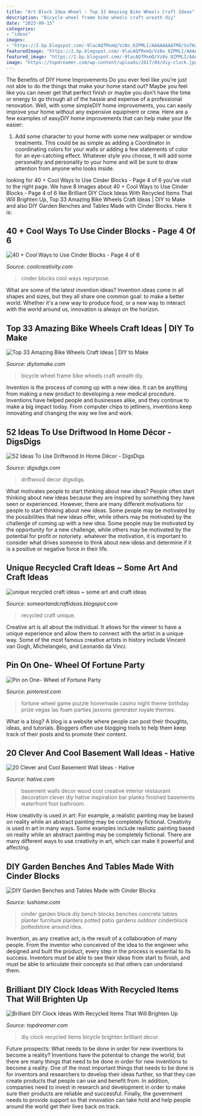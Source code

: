 ```yaml
---
title: "Art Block Idea Wheel : Top 33 Amazing Bike Wheels Craft Ideas"
description: "Bicycle wheel frame bike wheels craft wreath diy"
date: "2023-09-15"
categories:
- "ideas"
images:
- "https://2.bp.blogspot.com/-9lacAQfMxmQ/Vz8o_8ZPMLI/AAAAAAAATM8/SnTHZ9T-wvQAHnJlY3hrYajDqtcO5GjXwCLcB/s1600/unique%2Brecycled%2Bcraft%2Bideas5.jpg"
featuredImage: "https://2.bp.blogspot.com/-9lacAQfMxmQ/Vz8o_8ZPMLI/AAAAAAAATM8/SnTHZ9T-wvQAHnJlY3hrYajDqtcO5GjXwCLcB/s1600/unique%2Brecycled%2Bcraft%2Bideas5.jpg"
featured_image: "https://2.bp.blogspot.com/-9lacAQfMxmQ/Vz8o_8ZPMLI/AAAAAAAATM8/SnTHZ9T-wvQAHnJlY3hrYajDqtcO5GjXwCLcB/s1600/unique%2Brecycled%2Bcraft%2Bideas5.jpg"
image: "https://topdreamer.com/wp-content/uploads/2017/04/diy-clock.jpg"
---
```



The Benefits of DIY Home Improvements
Do you ever feel like you’re just not able to do the things that make your home stand out? Maybe you feel like you can never get that perfect finish or maybe you don’t have the time or energy to go through all of the hassle and expense of a professional renovation. Well, with some simpleDIY home improvements, you can easily improve your home without any expensive equipment or crew. Here are a few examples of easyDIY home improvements that can help make your life easier: 
1. Add some character to your home with some new wallpaper or window treatments. This could be as simple as adding a Coordinator in coordinating colors for your walls or adding a few statements of color for an eye-catching effect. Whatever style you choose, it will add some personality and personality to your home and will be sure to draw attention from anyone who looks inside.

	

		
looking for 40 + Cool Ways to Use Cinder Blocks - Page 4 of 6 you've visit to the right page. We have 8 Images about 40 + Cool Ways to Use Cinder Blocks - Page 4 of 6 like Brilliant DIY Clock Ideas With Recycled Items That Will Brighten Up, Top 33 Amazing Bike Wheels Craft Ideas | DIY to Make and also DIY Garden Benches and Tables Made with Cinder Blocks. Here it is:
		
    
## 40 + Cool Ways To Use Cinder Blocks - Page 4 Of 6

<img loading=lazy src="http://coolcreativity.com/wp-content/uploads/2016/06/Cool-Ways-to-Use-Cinder-Blocks-5.jpg" onerror="this.onerror=null;this.src='https://tse1.mm.bing.net/th?id=OIP.6ruleooR3UzlyAkhTNGoagHaJ4&amp;pid=15.1';" alt="40 + Cool Ways to Use Cinder Blocks - Page 4 of 6">

_Source: coolcreativity.com_

>cinder blocks cool ways repurpose. 

	

What are some of the latest invention ideas?
Invention ideas come in all shapes and sizes, but they all share one common goal: to make a better world. Whether it's a new way to produce food, or a new way to interact with the world around us, innovation is always on the horizon.

    
## Top 33 Amazing Bike Wheels Craft Ideas | DIY To Make

<img loading=lazy src="http://www.diytomake.com/wp-content/uploads/2016/11/Old-Bicycle-Wheel-Picture-Frame.jpg" onerror="this.onerror=null;this.src='https://tse1.mm.bing.net/th?id=OIP.fTYX2q71rMY8kFXyf__e3QHaJ6&amp;pid=15.1';" alt="Top 33 Amazing Bike Wheels Craft Ideas | DIY to Make">

_Source: diytomake.com_

>bicycle wheel frame bike wheels craft wreath diy. 

	

Invention is the process of coming up with a new idea. It can be anything from making a new product to developing a new medical procedure. Inventions have helped people and businesses alike, and they continue to make a big impact today. From computer chips to jetliners, inventions keep innovating and changing the way we live and work.

    
## 52 Ideas To Use Driftwood In Home Décor - DigsDigs

<img loading=lazy src="https://www.digsdigs.com/photos/ideas-to-use-driftwood-in-home-decor-35.jpg" onerror="this.onerror=null;this.src='https://tse2.mm.bing.net/th?id=OIP.rIEcS8OP17iq6vXUCIrKkgHaJ4&amp;pid=15.1';" alt="52 Ideas To Use Driftwood In Home Décor - DigsDigs">

_Source: digsdigs.com_

>driftwood decor digsdigs. 

	

What motivates people to start thinking about new ideas?
People often start thinking about new ideas because they are inspired by something they have seen or experienced. However, there are many different motivations for people to start thinking about new ideas. Some people may be motivated by the possibilities that new ideas offer, while others may be motivated by the challenge of coming up with a new idea. Some people may be motivated by the opportunity for a new challenge, while others may be motivated by the potential for profit or notoriety. whatever the motivation, it is important to consider what drives someone to think about new ideas and determine if it is a positive or negative force in their life.

    
## Unique Recycled Craft Ideas ~ Some Art And Craft Ideas

<img loading=lazy src="https://2.bp.blogspot.com/-9lacAQfMxmQ/Vz8o_8ZPMLI/AAAAAAAATM8/SnTHZ9T-wvQAHnJlY3hrYajDqtcO5GjXwCLcB/s1600/unique%2Brecycled%2Bcraft%2Bideas5.jpg" onerror="this.onerror=null;this.src='https://tse3.mm.bing.net/th?id=OIP.C4vAlFmzHLAmzpskr8lTOQHaF-&amp;pid=15.1';" alt="unique recycled craft ideas ~ some art and craft ideas">

_Source: someartandcraftideas.blogspot.com_

>recycled craft unique. 

	

Creative art is all about the individual. It allows for the viewer to have a unique experience and allow them to connect with the artist in a unique way. Some of the most famous creative artists in history include Vincent van Gogh, Michelangelo, and Leonardo da Vinci.

    
## Pin On One- Wheel Of Fortune Party

<img loading=lazy src="https://i.pinimg.com/736x/8a/4d/20/8a4d2032e7fbca1a4b13f0ee0739ebda.jpg" onerror="this.onerror=null;this.src='https://tse1.mm.bing.net/th?id=OIP.xFXXVA9HUrZ50KqVTpyscQHaJ3&amp;pid=15.1';" alt="Pin on One- Wheel of Fortune Party">

_Source: pinterest.com_

>fortune wheel game puzzle homemade casino night theme birthday prize vegas las foam parties jaxsons generator royale themes. 

	

What is a blog?
A blog is a website where people can post their thoughts, ideas, and tutorials. Bloggers often use blogging tools to help them keep track of their posts and to promote their content.

    
## 20 Clever And Cool Basement Wall Ideas - Hative

<img loading=lazy src="https://hative.com/wp-content/uploads/2014/05/basement-wall-ideas/10-basement-wall-decoration.jpg" onerror="this.onerror=null;this.src='https://tse1.mm.bing.net/th?id=OIP.sJo5qmOOdSfmNC45DUrk6QHaFj&amp;pid=15.1';" alt="20 Clever and Cool Basement Wall Ideas - Hative">

_Source: hative.com_

>basement walls decor wood cool creative interior restaurant decoration clever diy hative inspiration bar planks finished basements waterfront foot bathroom. 

	

How creativity is used in art: For example, a realistic painting may be based on reality while an abstract painting may be completely fictional.
Creativity is used in art in many ways. Some examples include realistic painting based on reality while an abstract painting may be completely fictional. There are many different ways to use creativity in art, which can make it powerful and affecting.

    
## DIY Garden Benches And Tables Made With Cinder Blocks

<img loading=lazy src="https://www.lushome.com/wp-content/uploads/2017/07/cinder-block-diy-garden-bench-5.jpg" onerror="this.onerror=null;this.src='https://tse3.mm.bing.net/th?id=OIP.pIYa6HW8ketemwkbk7Ix_QHaJ7&amp;pid=15.1';" alt="DIY Garden Benches and Tables Made with Cinder Blocks">

_Source: lushome.com_

>cinder garden block diy bench blocks benches concrete tables planter furniture planters potted patio gardens outdoor cinderblock pottedstore around idea. 

	

Invention, as any creative act, is the result of a collaboration of many people. From the inventor who conceived of the idea to the engineer who designed and built the product, every step in the process is essential to its success. Inventors must be able to see their ideas from start to finish, and must be able to articulate their concepts so that others can understand them.

    
## Brilliant DIY Clock Ideas With Recycled Items That Will Brighten Up

<img loading=lazy src="https://topdreamer.com/wp-content/uploads/2017/04/diy-clock.jpg" onerror="this.onerror=null;this.src='https://tse4.mm.bing.net/th?id=OIP.eSVpXSud6JgSZo6K9z0o2wHaKu&amp;pid=15.1';" alt="Brilliant DIY Clock Ideas With Recycled Items That Will Brighten Up">

_Source: topdreamer.com_

>diy clock recycled items bicycle brighten brilliant decor. 

	

Future prospects: What needs to be done in order for new inventions to become a reality?
Inventions have the potential to change the world, but there are many things that need to be done in order for new inventions to become a reality. One of the most important things that needs to be done is for inventors and researchers to develop their ideas further, so that they can create products that people can use and benefit from. In addition, companies need to invest in research and development in order to make sure their products are reliable and successful. Finally, the government needs to provide support so that innovation can take hold and help people around the world get their lives back on track.

